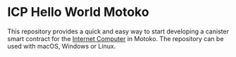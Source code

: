 # ICP Hello World Motoko

This repository provides a quick and easy way to start developing a canister smart contract for the [Internet Computer](https://internetcomputer.org/) in Motoko.
The repository can be used with macOS, Windows or Linux.
